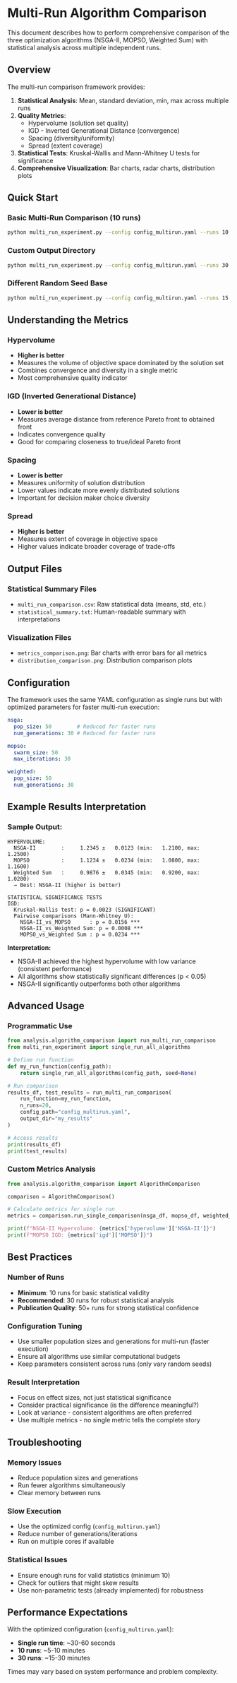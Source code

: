 # Multi-Run Algorithm Comparison

This document describes how to perform comprehensive comparison of the three optimization algorithms (NSGA-II, MOPSO, Weighted Sum) with statistical analysis across multiple independent runs.

## Overview

The multi-run comparison framework provides:

1. **Statistical Analysis**: Mean, standard deviation, min, max across multiple runs
2. **Quality Metrics**: 
   - Hypervolume (solution set quality)
   - IGD - Inverted Generational Distance (convergence)
   - Spacing (diversity/uniformity)
   - Spread (extent coverage)
3. **Statistical Tests**: Kruskal-Wallis and Mann-Whitney U tests for significance
4. **Comprehensive Visualization**: Bar charts, radar charts, distribution plots

## Quick Start

### Basic Multi-Run Comparison (10 runs)

```bash
python multi_run_experiment.py --config config_multirun.yaml --runs 10
```

### Custom Output Directory

```bash
python multi_run_experiment.py --config config_multirun.yaml --runs 30 --output-dir results/comparison_30runs
```

### Different Random Seed Base

```bash
python multi_run_experiment.py --config config_multirun.yaml --runs 15 --base-seed 123
```

## Understanding the Metrics

### Hypervolume
- **Higher is better**
- Measures the volume of objective space dominated by the solution set
- Combines convergence and diversity in a single metric
- Most comprehensive quality indicator

### IGD (Inverted Generational Distance)
- **Lower is better**
- Measures average distance from reference Pareto front to obtained front
- Indicates convergence quality
- Good for comparing closeness to true/ideal Pareto front

### Spacing
- **Lower is better**
- Measures uniformity of solution distribution
- Lower values indicate more evenly distributed solutions
- Important for decision maker choice diversity

### Spread
- **Higher is better**
- Measures extent of coverage in objective space
- Higher values indicate broader coverage of trade-offs

## Output Files

### Statistical Summary Files
- `multi_run_comparison.csv`: Raw statistical data (means, std, etc.)
- `statistical_summary.txt`: Human-readable summary with interpretations

### Visualization Files
- `metrics_comparison.png`: Bar charts with error bars for all metrics
- `distribution_comparison.png`: Distribution comparison plots

## Configuration

The framework uses the same YAML configuration as single runs but with optimized parameters for faster multi-run execution:

```yaml
nsga:
  pop_size: 50        # Reduced for faster runs
  num_generations: 30 # Reduced for faster runs

mopso:
  swarm_size: 50
  max_iterations: 30

weighted:
  pop_size: 50
  num_generations: 30
```

## Example Results Interpretation

### Sample Output:
```
HYPERVOLUME:
  NSGA-II        :     1.2345 ±   0.0123 (min:   1.2100, max:   1.2500)
  MOPSO          :     1.1234 ±   0.0234 (min:   1.0800, max:   1.1600)
  Weighted Sum   :     0.9876 ±   0.0345 (min:   0.9200, max:   1.0200)
  → Best: NSGA-II (higher is better)

STATISTICAL SIGNIFICANCE TESTS
IGD:
  Kruskal-Wallis test: p = 0.0023 (SIGNIFICANT)
  Pairwise comparisons (Mann-Whitney U):
    NSGA-II_vs_MOPSO      : p = 0.0156 ***
    NSGA-II_vs_Weighted Sum: p = 0.0008 ***
    MOPSO_vs_Weighted Sum : p = 0.0234 ***
```

**Interpretation:**
- NSGA-II achieved the highest hypervolume with low variance (consistent performance)
- All algorithms show statistically significant differences (p < 0.05)
- NSGA-II significantly outperforms both other algorithms

## Advanced Usage

### Programmatic Use

```python
from analysis.algorithm_comparison import run_multi_run_comparison
from multi_run_experiment import single_run_all_algorithms

# Define run function
def my_run_function(config_path):
    return single_run_all_algorithms(config_path, seed=None)

# Run comparison
results_df, test_results = run_multi_run_comparison(
    run_function=my_run_function,
    n_runs=20,
    config_path="config_multirun.yaml",
    output_dir="my_results"
)

# Access results
print(results_df)
print(test_results)
```

### Custom Metrics Analysis

```python
from analysis.algorithm_comparison import AlgorithmComparison

comparison = AlgorithmComparison()

# Calculate metrics for single run
metrics = comparison.run_single_comparison(nsga_df, mopso_df, weighted_df)

print(f"NSGA-II Hypervolume: {metrics['hypervolume']['NSGA-II']}")
print(f"MOPSO IGD: {metrics['igd']['MOPSO']}")
```

## Best Practices

### Number of Runs
- **Minimum**: 10 runs for basic statistical validity
- **Recommended**: 30 runs for robust statistical analysis
- **Publication Quality**: 50+ runs for strong statistical confidence

### Configuration Tuning
- Use smaller population sizes and generations for multi-run (faster execution)
- Ensure all algorithms use similar computational budgets
- Keep parameters consistent across runs (only vary random seeds)

### Result Interpretation
- Focus on effect sizes, not just statistical significance
- Consider practical significance (is the difference meaningful?)
- Look at variance - consistent algorithms are often preferred
- Use multiple metrics - no single metric tells the complete story

## Troubleshooting

### Memory Issues
- Reduce population sizes and generations
- Run fewer algorithms simultaneously
- Clear memory between runs

### Slow Execution
- Use the optimized config (`config_multirun.yaml`)
- Reduce number of generations/iterations
- Run on multiple cores if available

### Statistical Issues
- Ensure enough runs for valid statistics (minimum 10)
- Check for outliers that might skew results
- Use non-parametric tests (already implemented) for robustness

## Performance Expectations

With the optimized configuration (`config_multirun.yaml`):
- **Single run time**: ~30-60 seconds
- **10 runs**: ~5-10 minutes
- **30 runs**: ~15-30 minutes

Times may vary based on system performance and problem complexity.
